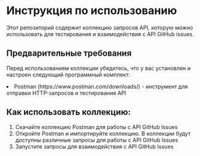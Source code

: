 # Инструкция по использованию
Этот репозиторий содержит коллекцию запросов API, которую можно использовать для тестирования и взаимодействия с API GitHub issues.

## Предварительные требования
Перед использованием коллекции убедитесь, что у вас установлен и настроен следующий программный комплект:
<li>Postman (https://www.postman.com/downloads/) - инструмент для отправки HTTP-запросов и тестирования API</li>

## Как использовать коллекцию:
<ol>
  <li>Скачайте коллекцию Postman для работы с API GitHub Issues</li>  
  <li>Откройте Postman и импортируйте коллекцию. В коллекции будут доступны различные запросы для работы с API GitHub Issues</li>  
  <li>Запустите запросы для взаимодействия с API GitHub Issues</li>
</ol>


